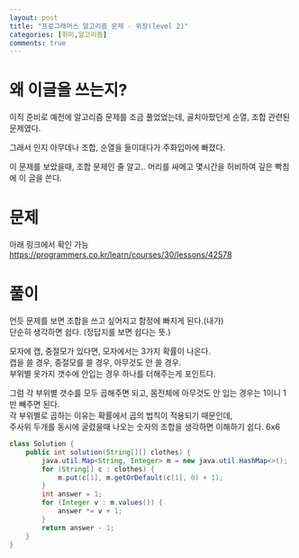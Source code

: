 ```yaml
---
layout: post
title: "프로그래머스 알고리즘 문제 - 위장(level 2)"
categories: [취미,알고리즘]
comments: true
---
```

# 왜 이글을 쓰는지?
이직 준비로 예전에 알고리즘 문제를 조금 풀었었는데, 골치아팠던게 순열, 조합 관련된 문제였다.

그래서 인지 아무데나 조합, 순열을 들이대다가 주화입마에 빠졌다.  

이 문제를 보았을때, 조합 문제인 줄 알고.. 머리를 싸메고 몇시간을 허비하여 깊은 빡침에 이 글을 쓴다.

# 문제
아래 링크에서 확인 가능  
https://programmers.co.kr/learn/courses/30/lessons/42578

# 풀이
언듯 문제를 보면 조합을 쓰고 싶어지고 함정에 빠지게 된다.(내가)  
단순히 생각하면 쉽다. (정답지를 보면 쉽다는 뜻.)  

모자에 캡, 중절모가 있다면, 모자에서는 3가지 확률이 나온다.  
캡을 쓸 경우, 중절모를 쓸 경우, 아무것도 안 쓸 경우.  
부위별 옷가지 갯수에 안입는 경우 하나를 더해주는게 포인트다.

그럼 각 부위별 갯수를 모두 곱해주면 되고, 몸전체에 아무것도 안 입는 경우는 1이니 1만 빼주면 된다.  
각 부위별로 곱하는 이유는 확률에서 곱의 법칙이 적용되기 때문인데,  
주사위 두개를 동시에 굴렸을때 나오는 숫자의 조합을 생각하면 이해하기 쉽다. 6x6

```java
class Solution {
    public int solution(String[][] clothes) {
        java.util.Map<String, Integer> m = new java.util.HashMap<>();
        for (String[] c : clothes) {
            m.put(c[1], m.getOrDefault(c[1], 0) + 1);
        }
        int answer = 1;
        for (Integer v : m.values()) {
            answer *= v + 1;
        }
        return answer - 1;
    }
}
```
